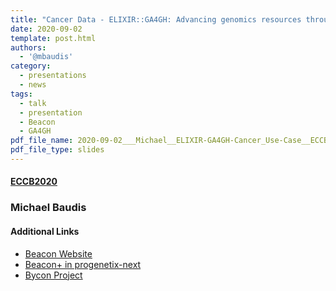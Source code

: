 ```yaml
---
title: "Cancer Data - ELIXIR::GA4GH: Advancing genomics resources through standards and ontologies"
date: 2020-09-02
template: post.html 
authors:
  - '@mbaudis'
category:
  - presentations
  - news
tags:
  - talk
  - presentation
  - Beacon
  - GA4GH
pdf_file_name: 2020-09-02___Michael__ELIXIR-GA4GH-Cancer_Use-Case__ECCB2020.pdf
pdf_file_type: slides
---
```



#### [ECCB2020](https://eccb2020.info/ntbew02-elixirga4gh-advancing-genomics-through-expedited-data-access-enabled-by-standards-and-ontologies/)
### Michael Baudis


#### Additional Links

* [Beacon Website](http://beacon-project.io)
* [Beacon+ in progenetix-next](http://next.progenetix.org/)
* [Bycon Project](https://github.com/progenetix/bycon)
